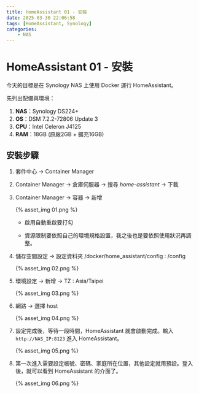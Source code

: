 ```yaml
---
title: HomeAssistant 01 - 安裝
date: 2025-03-30 22:06:58
tags: [HomeAssistant, Synology]
categories: 
    - NAS
---
```


# **HomeAssistant 01 - 安裝**

今天的目標是在 Synology NAS 上使用 Docker 運行 HomeAssistant。

先列出配備與環境：

1. **NAS**：Synology DS224+
2. **OS**：DSM 7.2.2-72806 Update 3
3. **CPU**：Intel Celeron J4125
4. **RAM**：18GB (原廠2GB + 擴充16GB)

## **安裝步驟**

1. 套件中心 -> Container Manager

2. Container Manager -> 倉庫伺服器 -> 搜尋 *home-assistant* -> 下載

3. Container Manager -> 容器 -> 新增

    {% asset_img 01.png %}

    * 啟用自動重啟要打勾
    
    * 資源限制要依照自己的環境規格設置，我之後也是要依照使用狀況再調整。

4. 儲存空間設定 -> 設定資料夾 /docker/home_assistant/config : /config

    {% asset_img 02.png %}

5. 環境設定 -> 新增 -> TZ : Asia/Taipei

    {% asset_img 03.png %}

6. 網路 -> 選擇 host

    {% asset_img 04.png %}

7. 設定完成後，等待一段時間，HomeAssistant 就會啟動完成。輸入 `http://NAS_IP:8123` 進入 HomeAssistant。

    {% asset_img 05.png %}

8. 第一次進入需要設定帳號、密碼、家庭所在位置，其他設定就用預設。登入後，就可以看到 HomeAssistant 的介面了。

    {% asset_img 06.png %}
